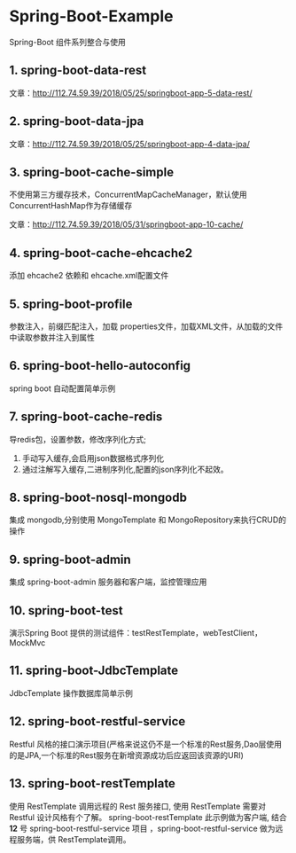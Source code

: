 # Spring-Boot-Example
Spring-Boot 组件系列整合与使用

## 1. spring-boot-data-rest
文章：http://112.74.59.39/2018/05/25/springboot-app-5-data-rest/

## 2. spring-boot-data-jpa
文章：http://112.74.59.39/2018/05/25/springboot-app-4-data-jpa/

## 3. spring-boot-cache-simple
不使用第三方缓存技术，ConcurrentMapCacheManager，默认使用 ConcurrentHashMap作为存储缓存

文章：http://112.74.59.39/2018/05/31/springboot-app-10-cache/

## 4. spring-boot-cache-ehcache2
添加 ehcache2 依赖和 ehcache.xml配置文件

## 5. spring-boot-profile
参数注入，前缀匹配注入，加载 properties文件，加载XML文件，从加载的文件中读取参数并注入到属性

## 6. spring-boot-hello-autoconfig
spring boot 自动配置简单示例

## 7. spring-boot-cache-redis
导redis包，设置参数，修改序列化方式;
1. 手动写入缓存,会启用json数据格式序列化
2. 通过注解写入缓存,二进制序列化,配置的json序列化不起效。

## 8. spring-boot-nosql-mongodb
集成 mongodb,分别使用 MongoTemplate 和 MongoRepository来执行CRUD的操作

## 9. spring-boot-admin
集成 spring-boot-admin 服务器和客户端，监控管理应用

## 10. spring-boot-test
演示Spring Boot 提供的测试组件：testRestTemplate，webTestClient，MockMvc

## 11. spring-boot-JdbcTemplate
JdbcTemplate 操作数据库简单示例

## 12. spring-boot-restful-service
Restful 风格的接口演示项目(严格来说这仍不是一个标准的Rest服务,Dao层使用的是JPA,一个标准的Rest服务在新增资源成功后应返回该资源的URI)

## 13. spring-boot-restTemplate
使用 RestTemplate 调用远程的 Rest 服务接口, 使用 RestTemplate 需要对 Restful 设计风格有个了解。
spring-boot-restTemplate 此示例做为客户端, 结合 **12** 号 spring-boot-restful-service 项目 ，spring-boot-restful-service 做为远程服务端，供 RestTemplate调用。